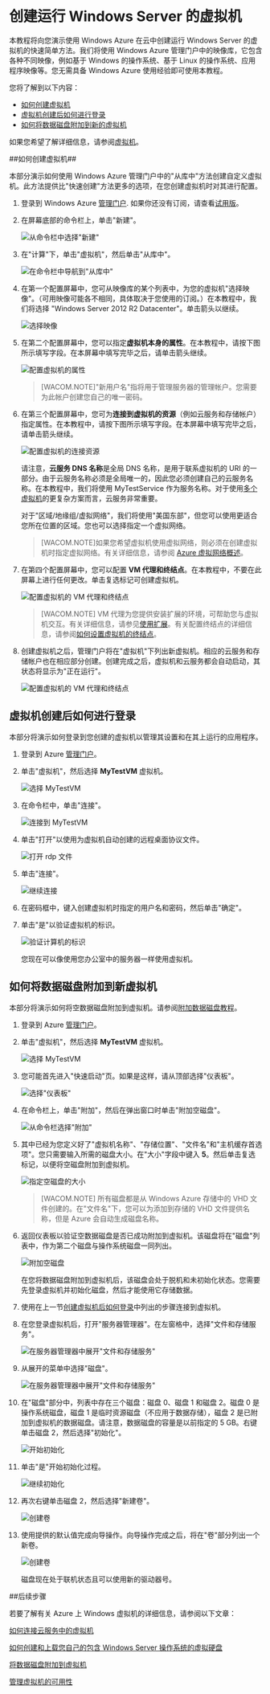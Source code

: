 # 创建运行 Windows Server 的虚拟机 #

本教程将向您演示使用 Windows Azure 在云中创建运行 Windows Server 的虚拟机的快速简单方法。我们将使用 Windows Azure 管理门户中的映像库，它包含各种不同映像，例如基于 Windows 的操作系统、基于 Linux 的操作系统、应用程序映像等。您无需具备 Windows Azure 使用经验即可使用本教程。 

您将了解到以下内容：

- [如何创建虚拟机](#createvirtualmachine)
- [虚拟机创建后如何进行登录](#logon)
- [如何将数据磁盘附加到新的虚拟机](#attachdisk)

如果您希望了解详细信息，请参阅[虚拟机](http://go.microsoft.com/fwlink/p/?LinkID=271224)。


##<a id="createvirtualmachine"></a>如何创建虚拟机##

本部分演示如何使用 Windows Azure 管理门户中的"从库中"方法创建自定义虚拟机。此方法提供比"快速创建"方法更多的选项，在您创建虚拟机时对其进行配置。


1. 登录到 Windows Azure [管理门户](http://manage.windowsazure.cn). 如果你还没有订阅，请查看[试用版](http://www.windowsazure.cn/pricing/free-trial/)。

2. 在屏幕底部的命令栏上，单击"新建"。

	![从命令栏中选择"新建"](./media/CreateVirtualMachineWindowsTutorial/commandbarnew.png)

3. 在"计算"下，单击"虚拟机"，然后单击"从库中"。

	![在命令栏中导航到"从库中"](./media/CreateVirtualMachineWindowsTutorial/fromgallery.png)
	
4. 在第一个配置屏幕中，您可从映像库的某个列表中，为您的虚拟机"选择映像"。（可用映像可能各不相同，具体取决于您使用的订阅。）在本教程中，我们将选择 "Windows Server 2012 R2 Datacenter"。单击箭头以继续。

	![选择映像](./media/CreateVirtualMachineWindowsTutorial/chooseimage.png)

5. 在第二个配置屏幕中，您可以指定**虚拟机本身的属性**。在本教程中，请按下图所示填写字段。在本屏幕中填写完毕之后，请单击箭头继续。

	![配置虚拟机的属性](./media/CreateVirtualMachineWindowsTutorial/vmconfiguration.png)

	>[WACOM.NOTE]"新用户名"指将用于管理服务器的管理帐户。您需要为此帐户创建您自己的唯一密码。

6. 在第三个配置屏幕中，您可为**连接到虚拟机的资源**（例如云服务和存储帐户）指定属性。在本教程中，请按下图所示填写字段。在本屏幕中填写完毕之后，请单击箭头继续。 

	![配置虚拟机的连接资源](./media/CreateVirtualMachineWindowsTutorial/resourceconfiguration.png)

	请注意，**云服务 DNS 名称**是全局 DNS 名称，是用于联系虚拟机的 URI 的一部分。由于云服务名称必须是全局唯一的，因此您必须创建自己的云服务名称。在本教程中，我们将使用 MyTestService 作为服务名称。对于使用[多个虚拟机](http://azure.microsoft.com/zh-cn/documentation/articles/cloud-services-connect-virtual-machine/)的更复杂方案而言，云服务非常重要。
 
	对于"区域/地缘组/虚拟网络"，我们将使用"美国东部"，但您可以使用更适合您所在位置的区域。您也可以选择指定一个虚拟网络。
 
	>[WACOM.NOTE]如果您希望虚拟机使用虚拟网络，则必须在创建虚拟机时指定虚拟网络。有关详细信息，请参阅 [Azure 虚拟网络概述](http://go.microsoft.com/fwlink/p/?LinkID=294063)。

7. 在第四个配置屏幕中，您可以配置 **VM 代理和终结点**。在本教程中，不要在此屏幕上进行任何更改。单击复选标记可创建虚拟机。


	![配置虚拟机的 VM 代理和终结点](./media/CreateVirtualMachineWindowsTutorial/endpointconfiguration.png)

	>[WACOM.NOTE] VM 代理为您提供安装扩展的环境，可帮助您与虚拟机交互。有关详细信息，请参见[使用扩展](http://msdn.microsoft.com/zh-cn/library/dn606311.aspx)。有关配置终结点的详细信息，请参阅[如何设置虚拟机的终结点](http://azure.microsoft.com/zh-cn/documentation/articles/virtual-machines-set-up-endpoints/)。
    
8. 创建虚拟机之后，管理门户将在"虚拟机"下列出新虚拟机。相应的云服务和存储帐户也在相应部分创建。创建完成之后，虚拟机和云服务都会自动启动，其状态将显示为"正在运行"。 

	![配置虚拟机的 VM 代理和终结点](./media/CreateVirtualMachineWindowsTutorial/vmcreated.png)

## <a id="logon"> </a>虚拟机创建后如何进行登录 ##

本部分将演示如何登录到您创建的虚拟机以管理其设置和在其上运行的应用程序。

1. 登录到 Azure [管理门户](http://manage.windowsazure.cn)。

2. 单击"虚拟机"，然后选择 **MyTestVM** 虚拟机。

	![选择 MyTestVM](./media/CreateVirtualMachineWindowsTutorial/selectvm.png)

3. 在命令栏中，单击"连接"。

	![连接到 MyTestVM](./media/CreateVirtualMachineWindowsTutorial/commandbarconnect.png)
	
4. 单击"打开"以使用为虚拟机自动创建的远程桌面协议文件。

	![打开 rdp 文件](./media/CreateVirtualMachineWindowsTutorial/openrdp.png)
	
5. 单击"连接"。

	![继续连接](./media/CreateVirtualMachineWindowsTutorial/connectrdc.png)

6. 在密码框中，键入创建虚拟机时指定的用户名和密码，然后单击"确定"。

7. 单击"是"以验证虚拟机的标识。

	![验证计算机的标识](./media/CreateVirtualMachineWindowsTutorial/certificate.png)

	您现在可以像使用您办公室中的服务器一样使用虚拟机。

## <a id="attachdisk"> </a>如何将数据磁盘附加到新虚拟机 ##

本部分将演示如何将空数据磁盘附加到虚拟机。请参阅[附加数据磁盘教程](http://azure.microsoft.com/zh-cn/documentation/articles/storage-windows-attach-disk/)。

1. 登录到 Azure [管理门户](http://manage.windowsazure.cn)。

2. 单击"虚拟机"，然后选择 **MyTestVM** 虚拟机。

	![选择 MyTestVM](./media/CreateVirtualMachineWindowsTutorial/selectvm.png)
	
3. 您可能首先进入"快速启动"页。如果是这样，请从顶部选择"仪表板"。

	![选择"仪表板"](./media/CreateVirtualMachineWindowsTutorial/dashboard.png)

4. 在命令栏上，单击"附加"，然后在弹出窗口时单击"附加空磁盘"。

	![从命令栏选择"附加"](./media/CreateVirtualMachineWindowsTutorial/commandbarattach.png)	

5. 其中已经为您定义好了"虚拟机名称"、"存储位置"、"文件名"和"主机缓存首选项"。您只需要输入所需的磁盘大小。在"大小"字段中键入 **5**。然后单击复选标记，以便将空磁盘附加到虚拟机。

	![指定空磁盘的大小](./media/CreateVirtualMachineWindowsTutorial/emptydisksize.png)	
	
	>[WACOM.NOTE] 所有磁盘都是从 Windows Azure 存储中的 VHD 文件创建的。在"文件名"下，您可以为添加到存储的 VHD 文件提供名称，但是 Azure 会自动生成磁盘名称。

6. 返回仪表板以验证空数据磁盘是否已成功附加到虚拟机。该磁盘将在"磁盘"列表中，作为第二个磁盘与操作系统磁盘一同列出。

	![附加空磁盘](./media/CreateVirtualMachineWindowsTutorial/disklistwithdatadisk.png)

	在您将数据磁盘附加到虚拟机后，该磁盘会处于脱机和未初始化状态。您需要先登录虚拟机并初始化磁盘，然后才能使用它存储数据。

7. 使用在上一节[创建虚拟机后如何登录](#logon)中列出的步骤连接到虚拟机。

8. 在您登录虚拟机后，打开"服务器管理器"。在左窗格中，选择"文件和存储服务"。

	![在服务器管理器中展开"文件和存储服务"](./media/CreateVirtualMachineWindowsTutorial/fileandstorageservices.png)

9. 从展开的菜单中选择"磁盘"。

	![在服务器管理器中展开"文件和存储服务"](./media/CreateVirtualMachineWindowsTutorial/selectdisks.png)	
	
10. 在"磁盘"部分中，列表中存在三个磁盘：磁盘 0、磁盘 1 和磁盘 2。磁盘 0 是操作系统磁盘，磁盘 1 是临时资源磁盘（不应用于数据存储），磁盘 2 是已附加到虚拟机的数据磁盘。请注意，数据磁盘的容量是以前指定的 5 GB。右键单击磁盘 2，然后选择"初始化"。

	![开始初始化](./media/CreateVirtualMachineWindowsTutorial/initializedisk.png)

11. 单击"是"开始初始化过程。

	![继续初始化](./media/CreateVirtualMachineWindowsTutorial/yesinitialize.png)

12. 再次右键单击磁盘 2，然后选择"新建卷"。 

	![创建卷](./media/CreateVirtualMachineWindowsTutorial/initializediskvolume.png)

13. 使用提供的默认值完成向导操作。向导操作完成之后，将在"卷"部分列出一个新卷。 

	![创建卷](./media/CreateVirtualMachineWindowsTutorial/newvolumecreated.png)

	磁盘现在处于联机状态且可以使用新的驱动器号。 
	
##后续步骤 

若要了解有关 Azure 上 Windows 虚拟机的详细信息，请参阅以下文章：

[如何连接云服务中的虚拟机](http://azure.microsoft.com/zh-cn/documentation/articles/cloud-services-connect-virtual-machine/)

[如何创建和上载您自己的包含 Windows Server 操作系统的虚拟硬盘](http://azure.microsoft.com/zh-cn/documentation/articles/virtual-machines-create-upload-vhd-windows-server/)

[将数据磁盘附加到虚拟机](http://azure.microsoft.com/zh-cn/documentation/articles/storage-windows-attach-disk/)

[管理虚拟机的可用性](http://azure.microsoft.com/zh-cn/documentation/articles/virtual-machines-manage-availability/)

[有关 Azure 中的虚拟机]: #virtualmachine
[如何创建虚拟机]: #custommachine
[虚拟机创建后如何进行登录]: #logon
[如何将数据磁盘附加到新的虚拟机]: #attachdisk
[如何设置与虚拟机的通信]: #endpoints


<!--HONumber=41-->
